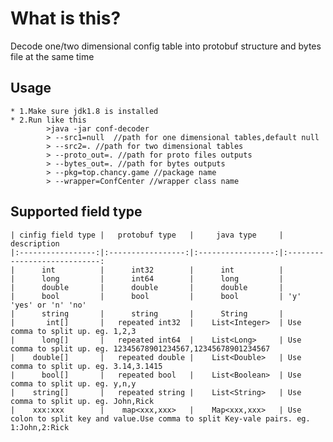 # What is this?
Decode one/two dimensional config table into protobuf structure and bytes file at the same time

## Usage
    * 1.Make sure jdk1.8 is installed
    * 2.Run like this 
            >java -jar conf-decoder
            > --src1=null  //path for one dimensional tables,default null
            > --src2=. //path for two dimensional tables
            > --proto_out=. //path for proto files outputs
            > --bytes_out=. //path for bytes outputs
            > --pkg=top.chancy.game //package name
            > --wrapper=ConfCenter //wrapper class name

## Supported field type
    | cinfig field type |   protobuf type   |     java type     | description                                         
    |:-----------------:|:-----------------:|:-----------------:|:----------------------------:
    |      int          |      int32        |      int          |                              
    |      long         |      int64        |      long         |                              
    |      double       |      double       |      double       |                              
    |      bool         |      bool         |      bool         | 'y' 'yes' or 'n' 'no'          
    |      string       |      string       |      String       |                              
    |       int[]       |   repeated int32  |    List<Integer>  | Use comma to split up. eg. 1,2,3 
    |      long[]       |   repeated int64  |    List<Long>     | Use comma to split up. eg. 12345678901234567,12345678901234567
    |    double[]       |   repeated double |    List<Double>   | Use comma to split up. eg. 3.14,3.1415                 
    |      bool[]       |   repeated bool   |    List<Boolean>  | Use comma to split up. eg. y,n,y 
    |    string[]       |   repeated string |    List<String>   | Use comma to split up. eg. John,Rick
    |    xxx:xxx        |    map<xxx,xxx>   |    Map<xxx,xxx>   | Use colon to split key and value.Use comma to split Key-vale pairs. eg. 1:John,2:Rick